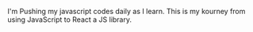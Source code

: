 I'm Pushing my javascript codes daily as I learn. This is my kourney from using JavaScript to React a JS library.